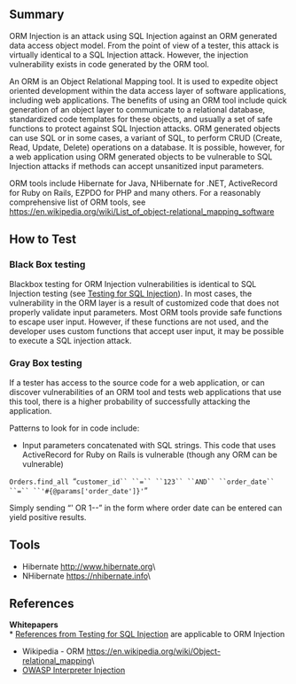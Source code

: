 Summary
-------

ORM Injection is an attack using SQL Injection against an ORM generated data access object model. From the point of view of a tester, this attack is virtually identical to a SQL Injection attack. However, the injection vulnerability exists in code generated by the ORM tool.

An ORM is an Object Relational Mapping tool. It is used to expedite object oriented development within the data access layer of software applications, including web applications. The benefits of using an ORM tool include quick generation of an object layer to communicate to a relational database, standardized code templates for these objects, and usually a set of safe functions to protect against SQL Injection attacks. ORM generated objects can use SQL or in some cases, a variant of SQL, to perform CRUD (Create, Read, Update, Delete) operations on a database. It is possible, however, for a web application using ORM generated objects to be vulnerable to SQL Injection attacks if methods can accept unsanitized input parameters.

ORM tools include Hibernate for Java, NHibernate for .NET, ActiveRecord for Ruby on Rails, EZPDO for PHP and many others. For a reasonably comprehensive list of ORM tools, see <https://en.wikipedia.org/wiki/List_of_object-relational_mapping_software>

How to Test
-----------

### Black Box testing

Blackbox testing for ORM Injection vulnerabilities is identical to SQL Injection testing (see [Testing for SQL Injection](Testing_for_SQL_Injection_(OWASP-DV-005) "wikilink")). In most cases, the vulnerability in the ORM layer is a result of customized code that does not properly validate input parameters. Most ORM tools provide safe functions to escape user input. However, if these functions are not used, and the developer uses custom functions that accept user input, it may be possible to execute a SQL injection attack.

### Gray Box testing

If a tester has access to the source code for a web application, or can discover vulnerabilities of an ORM tool and tests web applications that use this tool, there is a higher probability of successfully attacking the application.

Patterns to look for in code include:

-   Input parameters concatenated with SQL strings. This code that uses ActiveRecord for Ruby on Rails is vulnerable (though any ORM can be vulnerable)

`Orders.find_all `“`customer_id`` ``=`` ``123`` ``AND`` ``order_date`` ``=`` ``'#{@params['order_date']}'`”

Simply sending “' OR 1--” in the form where order date can be entered can yield positive results.

Tools
-----

-   Hibernate <http://www.hibernate.org>\
-   NHibernate <https://nhibernate.info>\

References
----------

**Whitepapers**\
\* [References from Testing for SQL Injection](Testing_for_SQL_Injection_(OWASP-DV-005)#References "wikilink") are applicable to ORM Injection

-   Wikipedia - ORM <https://en.wikipedia.org/wiki/Object-relational_mapping>\
-   [OWASP Interpreter Injection](Interpreter_Injection#ORM_Injection "wikilink")

